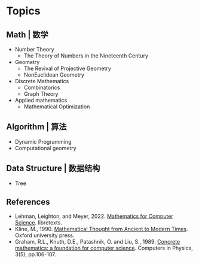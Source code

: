 # Topics

## Math | 数学

* Number Theory
  * The Theory of Numbers in the Nineteenth Century
* Geometry
  * The Revival of Projective Geometry
  * NonEuclidean Geometry
* Discrete Mathematics
  * Combinatorics
  * Graph Theory
* Applied mathematics
  * Mathematical Optimization

## Algorithm | 算法

* Dynamic Programming
* Computational geometry

## Data Structure | 数据结构

* Tree

## References

* Lehman, Leighton, and Meyer, 2022. [Mathematics for Computer Science](https://eng.libretexts.org/Bookshelves/Computer_Science/Programming_and_Computation_Fundamentals/Mathematics_for_Computer_Science_(Lehman_Leighton_and_Meyer)). libretexts.
* Kline, M., 1990. [Mathematical Thought from Ancient to Modern Times](https://www.google.com/books/edition/Mathematical_Thought_from_Ancient_to_Mod). Oxford university press.
* Graham, R.L., Knuth, D.E., Patashnik, O. and Liu, S., 1989. [Concrete mathematics: a foundation for computer science](https://www.csie.ntu.edu.tw/~r97002/temp/Concrete%20Mathematics%202e.pdf). Computers in Physics, 3(5), pp.106-107.
